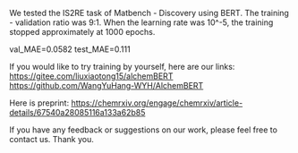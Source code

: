 We tested the IS2RE task of Matbench - Discovery using BERT. The training - validation ratio was 9:1. When the learning rate was 10^-5, the training stopped approximately at 1000 epochs.

val_MAE=0.0582
test_MAE=0.111

If you would like to try training by yourself, here are our links:
https://gitee.com/liuxiaotong15/alchemBERT
https://github.com/WangYuHang-WYH/AlchemBERT

Here is preprint:
https://chemrxiv.org/engage/chemrxiv/article-details/67540a28085116a133a62b85

If you have any feedback or suggestions on our work, please feel free to contact us. Thank you.